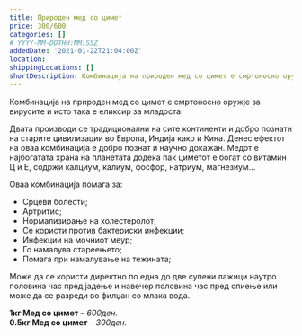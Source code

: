 ```yaml
---
title: Природен мед со цимет
price: 300/600
categories: []
# YYYY-MM-DDTHH:MM:SSZ
addedDate: '2021-01-22T21:04:00Z'
location:
shippingLocations: []
shortDescription: Комбинација на природен мед со цимет е смртоносно оружје за вирусите
---
```


Комбинација на природен мед со цимет е смртоносно оружје за вирусите и исто така е еликсир за младоста.

Двата производи се традиционални на сите континенти и добро познати на старите цивилизации во Европа, Индија како и Кина. Денес ефектот на оваа комбинација е добро познат и научно докажан. Медот е најбогатата храна на планетата додека пак циметот е богат со витамин Ц и Е, содржи калциум, калиум, фосфор, натриум, магнезиум... 

Оваа комбинација помага за:

- Срцеви болести;
- Артритис;
- Нормализирање на холестеролот;
- Се користи против бактериски инфекции;
- Инфекции на мочниот меур;
- Го намалува стареењето;
- Помага при намалување на тежината;

Може да се користи директно по една до две супени лажици наутро половина час пред јадење и навечер половина час пред спиење или може да се разреди во филџан со млака вода. 

**1кг Мед со цимет** – *600ден.* 
</br>
**0.5кг Мед со цимет** – *300ден.*

